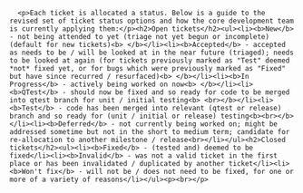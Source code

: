 
      
      
      <p>Each ticket is allocated a status. Below is a guide to the revised set of ticket status options and how the core development team is currently applying them:</p><h2>Open tickets</h2><ul><li><b>New</b> - not being attended to yet (triage not yet begun or incomplete) (default for new tickets)<b> </b></li><li><b>Accepted</b> - accepted as needs to be / will be looked at in the near future (triaged); needs to be looked at again (for tickets previously marked as "Test" deemed *not* fixed yet, or for bugs which were previously marked as "Fixed" but have since recurred / resurfaced)<b> </b></li><li><b>In Progress</b> - actively being worked on now<b> </b></li><li><b>QTest</b> - should now be fixed and so ready for code to be merged into qtest branch for unit / initial testing<b> <br></b></li><li><b>Test</b> - code has been merged into relevant (qtest or release) branch and so ready for (unit / initial or release) testing<b><br></b></li><li><b>Deferred</b> - not currently being worked on; might be addressed sometime but not in the short to medium term; candidate for re-allocation to another milestone / release<br></li></ul><h2>Closed tickets</h2><ul><li><b>Fixed</b> - (tested and) deemed to be fixed</li><li><b>Invalid</b> - was not a valid ticket in the first place or has been invalidated / duplicated by another ticket</li><li><b>Won't fix</b> - will not be / does not need to be fixed, for one or more of a variety of reasons</li></ul><p><br></p>
    
    
    
